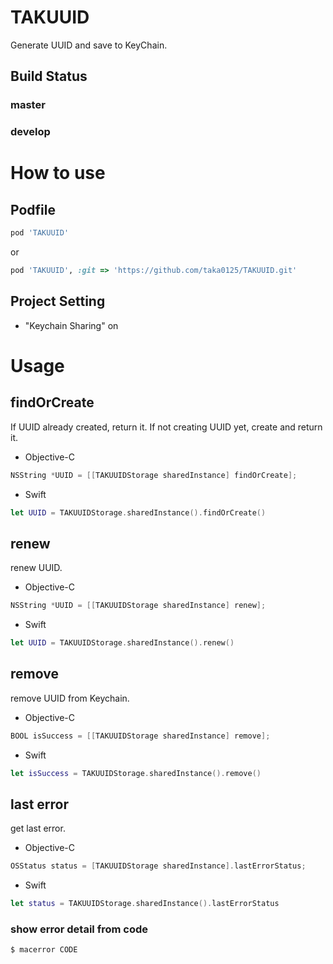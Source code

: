 # TAKUUID

Generate UUID and save to KeyChain.

## Build Status

### master

### develop

# How to use

## Podfile

```ruby
pod 'TAKUUID'
```

or

```ruby
pod 'TAKUUID', :git => 'https://github.com/taka0125/TAKUUID.git'
```

## Project Setting

- "Keychain Sharing" on

# Usage

## findOrCreate

If UUID already created, return it.
If not creating UUID yet, create and return it.

- Objective-C

```objectivec
NSString *UUID = [[TAKUUIDStorage sharedInstance] findOrCreate];
```

- Swift

```swift
let UUID = TAKUUIDStorage.sharedInstance().findOrCreate()
```

## renew

renew UUID.

- Objective-C

```objectivec
NSString *UUID = [[TAKUUIDStorage sharedInstance] renew];
```

- Swift

```swift
let UUID = TAKUUIDStorage.sharedInstance().renew()
```

## remove

remove UUID from Keychain.

- Objective-C

```objectivec
BOOL isSuccess = [[TAKUUIDStorage sharedInstance] remove];
```

- Swift

```swift
let isSuccess = TAKUUIDStorage.sharedInstance().remove()
```

## last error

get last error.

- Objective-C

```objectivec
OSStatus status = [TAKUUIDStorage sharedInstance].lastErrorStatus;
```

- Swift

```swift
let status = TAKUUIDStorage.sharedInstance().lastErrorStatus
```

### show error detail from code

```console
$ macerror CODE
```
